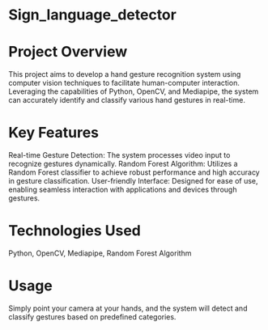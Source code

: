 # Sign_language_detector

# Project Overview
This project aims to develop a hand gesture recognition system using computer vision techniques to facilitate human-computer interaction. Leveraging the capabilities of Python, OpenCV, and Mediapipe, the system can accurately identify and classify various hand gestures in real-time.
# Key Features
Real-time Gesture Detection: The system processes video input to recognize gestures dynamically.
Random Forest Algorithm: Utilizes a Random Forest classifier to achieve robust performance and high accuracy in gesture classification.
User-friendly Interface: Designed for ease of use, enabling seamless interaction with applications and devices through gestures.
# Technologies Used
Python,
OpenCV,
Mediapipe,
Random Forest Algorithm
# Usage
Simply point your camera at your hands, and the system will detect and classify gestures based on predefined categories.
